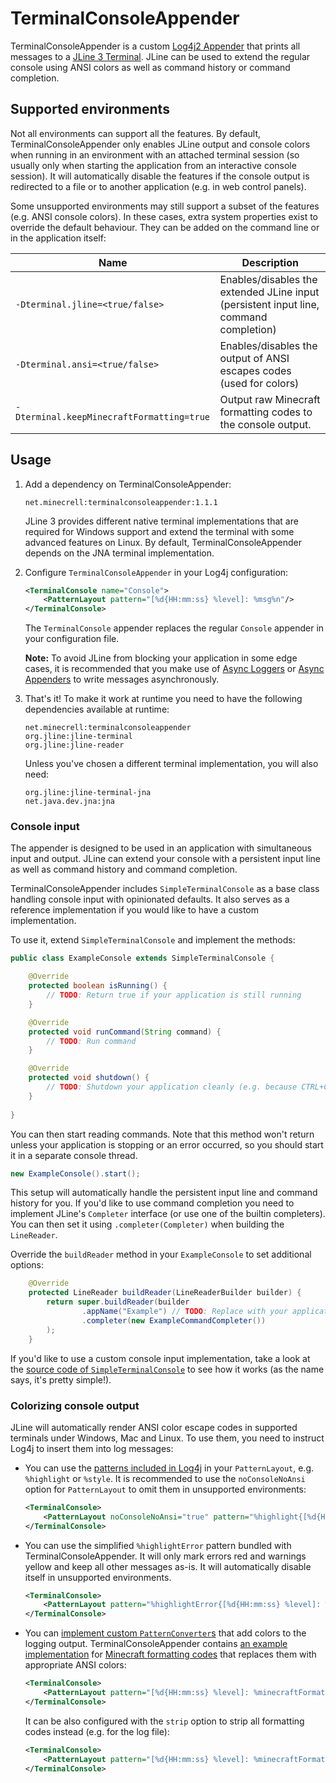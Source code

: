 # TerminalConsoleAppender
TerminalConsoleAppender is a custom [Log4j2 Appender] that prints all messages to a [JLine 3 Terminal]. JLine can be
used to extend the regular console using ANSI colors as well as command history or command completion.

## Supported environments
Not all environments can support all the features. By default, TerminalConsoleAppender only enables JLine output and
console colors when running in an environment with an attached terminal session (so usually only when starting the
application from an interactive console session). It will automatically disable the features if the console output is
redirected to a file or to another application (e.g. in web control panels).

Some unsupported environments may still support a subset of the features (e.g. ANSI console colors). In these cases,
extra system properties exist to override the default behaviour. They can be added on the command line or in the
application itself:

| Name | Description |
| ---- | ----------- |
| `-Dterminal.jline=<true/false>` | Enables/disables the extended JLine input (persistent input line, command completion) |
| `-Dterminal.ansi=<true/false>` | Enables/disables the output of ANSI escapes codes (used for colors) |
| `-Dterminal.keepMinecraftFormatting=true` | Output raw Minecraft formatting codes to the console output. |

## Usage
1. Add a dependency on TerminalConsoleAppender:

    ```
    net.minecrell:terminalconsoleappender:1.1.1
    ```

    JLine 3 provides different native terminal implementations that are required for Windows support and extend the terminal
    with some advanced features on Linux. By default, TerminalConsoleAppender depends on the JNA terminal implementation.

2. Configure `TerminalConsoleAppender` in your Log4j configuration:

    ```xml
    <TerminalConsole name="Console">
        <PatternLayout pattern="[%d{HH:mm:ss} %level]: %msg%n"/>
    </TerminalConsole>
    ```

    The `TerminalConsole` appender replaces the regular `Console` appender in your configuration file.
    
    **Note:** To avoid JLine from blocking your application in some edge cases, it is recommended that you make use of
    [Async Loggers](https://logging.apache.org/log4j/2.x/manual/async.html) or
    [Async Appenders](https://logging.apache.org/log4j/2.x/manual/appenders.html#AsyncAppender) to write messages
    asynchronously.

3. That's it! To make it work at runtime you need to have the following dependencies available at runtime:

    ```
    net.minecrell:terminalconsoleappender
    org.jline:jline-terminal
    org.jline:jline-reader
    ```

    Unless you've chosen a different terminal implementation, you will also need:

    ```
    org.jline:jline-terminal-jna
    net.java.dev.jna:jna
    ```

### Console input
The appender is designed to be used in an application with simultaneous input and output. JLine can extend your console
with a persistent input line as well as command history and command completion.

TerminalConsoleAppender includes `SimpleTerminalConsole` as a base class handling console input
with opinionated defaults. It also serves as a reference implementation if you would like to
have a custom implementation.

To use it, extend `SimpleTerminalConsole` and implement the methods:

```java
public class ExampleConsole extends SimpleTerminalConsole {

    @Override
    protected boolean isRunning() {
        // TODO: Return true if your application is still running
    }

    @Override
    protected void runCommand(String command) {
        // TODO: Run command
    }

    @Override
    protected void shutdown() {
        // TODO: Shutdown your application cleanly (e.g. because CTRL+C was pressed)
    }
    
}
```

You can then start reading commands. Note that this method won't return unless your application
is stopping or an error occurred, so you should start it in a separate console thread.

```java
new ExampleConsole().start();
```

This setup will automatically handle the persistent input line and command history for you. If you'd like to use
command completion you need to implement JLine's `Completer` interface (or use one of the builtin completers).
You can then set it using `.completer(Completer)` when building the `LineReader`.

Override the `buildReader` method in your `ExampleConsole` to set additional options:

```java
    @Override
    protected LineReader buildReader(LineReaderBuilder builder) {
        return super.buildReader(builder
                .appName("Example") // TODO: Replace with your application name
                .completer(new ExampleCommandCompleter())
        );
    }
```

If you'd like to use a custom console input implementation, take a look at the
[source code of `SimpleTerminalConsole`](https://github.com/Minecrell/TerminalConsoleAppender/blob/master/src/main/java/net/minecrell/terminalconsole/SimpleTerminalConsole.java)
to see how it works (as the name says, it's pretty simple!).

### Colorizing console output
JLine will automatically render ANSI color escape codes in supported terminals under Windows, Mac and Linux.
To use them, you need to instruct Log4j to insert them into log messages:

- You can use the [patterns included in Log4j](https://logging.apache.org/log4j/2.x/manual/layouts.html#Patterns)
  in your `PatternLayout`, e.g. `%highlight` or `%style`. It is recommended to use the `noConsoleNoAnsi` option for
  `PatternLayout` to omit them in unsupported environments:

  ```xml
  <TerminalConsole>
      <PatternLayout noConsoleNoAnsi="true" pattern="%highlight{[%d{HH:mm:ss} %level]: %msg%n%xEx}"/>
  </TerminalConsole>
  ```

- You can use the simplified `%highlightError` pattern bundled with TerminalConsoleAppender. It will only mark
  errors red and warnings yellow and keep all other messages as-is. It will automatically disable itself
  in unsupported environments.

  ```xml
  <TerminalConsole>
      <PatternLayout pattern="%highlightError{[%d{HH:mm:ss} %level]: %msg%n%xEx}"/>
  </TerminalConsole>
  ```

- You can [implement custom `PatternConverter`s](https://logging.apache.org/log4j/2.x/manual/extending.html#PatternConverters)
  that add colors to the logging output. TerminalConsoleAppender contains 
  [an example implementation](https://github.com/Minecrell/TerminalConsoleAppender/blob/master/src/main/java/net/minecrell/terminalconsole/MinecraftFormattingConverter.java)
  for [Minecraft formatting codes](http://minecraft.gamepedia.com/Formatting_codes) that replaces them with appropriate
  ANSI colors:

  ```xml
  <TerminalConsole>
      <PatternLayout pattern="[%d{HH:mm:ss} %level]: %minecraftFormatting{%msg}%n"/>
  </TerminalConsole>
  ```

  It can be also configured with the `strip` option to strip all formatting codes instead (e.g. for the log file):

  ```xml
  <TerminalConsole>
      <PatternLayout pattern="[%d{HH:mm:ss} %level]: %minecraftFormatting{%msg}{strip}%n"/>
  </TerminalConsole>
  ```

[Log4j2 Appender]: https://logging.apache.org/log4j/2.x/manual/appenders.html
[JLine 3 Terminal]: https://github.com/jline/jline3
